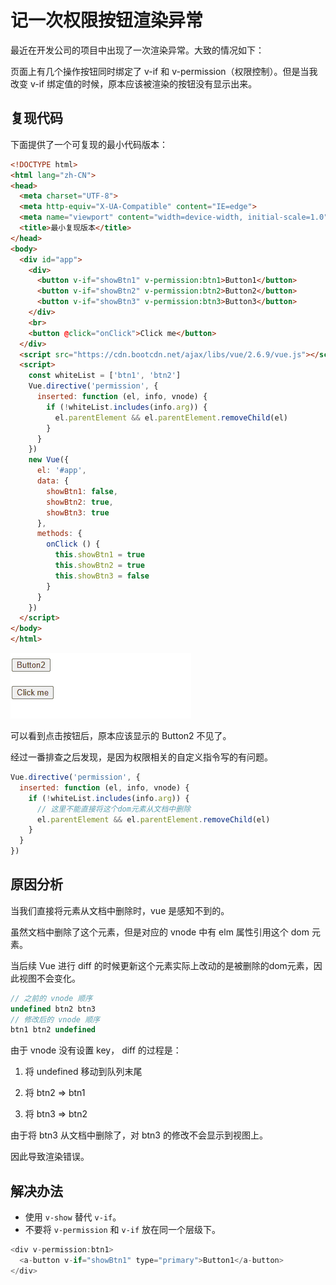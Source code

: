 # 记一次权限按钮渲染异常

最近在开发公司的项目中出现了一次渲染异常。大致的情况如下：

页面上有几个操作按钮同时绑定了 v-if 和 v-permission（权限控制）。但是当我改变 v-if 绑定值的时候，原本应该被渲染的按钮没有显示出来。

## 复现代码

下面提供了一个可复现的最小代码版本：

```html
<!DOCTYPE html>
<html lang="zh-CN">
<head>
  <meta charset="UTF-8">
  <meta http-equiv="X-UA-Compatible" content="IE=edge">
  <meta name="viewport" content="width=device-width, initial-scale=1.0">
  <title>最小复现版本</title>
</head>
<body>
  <div id="app">
    <div>
      <button v-if="showBtn1" v-permission:btn1>Button1</button>
      <button v-if="showBtn2" v-permission:btn2>Button2</button>
      <button v-if="showBtn3" v-permission:btn3>Button3</button>
    </div>
    <br>
    <button @click="onClick">Click me</button>
  </div>
  <script src="https://cdn.bootcdn.net/ajax/libs/vue/2.6.9/vue.js"></script>
  <script>
    const whiteList = ['btn1', 'btn2']
    Vue.directive('permission', {
      inserted: function (el, info, vnode) {
        if (!whiteList.includes(info.arg)) {
          el.parentElement && el.parentElement.removeChild(el)
        }
      }
    })
    new Vue({
      el: '#app',
      data: {
        showBtn1: false,
        showBtn2: true,
        showBtn3: true
      },
      methods: {
        onClick () {
          this.showBtn1 = true
          this.showBtn2 = true
          this.showBtn3 = false
        }
      }
    })
  </script>
</body>
</html>
```

![复现](./img/recurrent.gif)

可以看到点击按钮后，原本应该显示的 Button2 不见了。

经过一番排查之后发现，是因为权限相关的自定义指令写的有问题。

```javascript
Vue.directive('permission', {
  inserted: function (el, info, vnode) {
    if (!whiteList.includes(info.arg)) {
      // 这里不能直接将这个dom元素从文档中删除
      el.parentElement && el.parentElement.removeChild(el)
    }
  }
})
```

## 原因分析

当我们直接将元素从文档中删除时，vue 是感知不到的。

虽然文档中删除了这个元素，但是对应的 vnode 中有 elm 属性引用这个 dom 元素。

当后续 Vue 进行 diff 的时候更新这个元素实际上改动的是被删除的dom元素，因此视图不会变化。

```js
// 之前的 vnode 顺序
undefined btn2 btn3
// 修改后的 vnode 顺序
btn1 btn2 undefined
```

由于 vnode 没有设置 key， diff 的过程是：

1. 将 undefined 移动到队列末尾

2. 将 btn2 => btn1

3. 将 btn3 => btn2

由于将 btn3 从文档中删除了，对 btn3 的修改不会显示到视图上。

因此导致渲染错误。

## 解决办法

+ 使用 `v-show` 替代 `v-if`。
+ 不要将 `v-permission` 和 `v-if` 放在同一个层级下。

```javascript
<div v-permission:btn1>
  <a-button v-if="showBtn1" type="primary">Button1</a-button>
</div>
```

